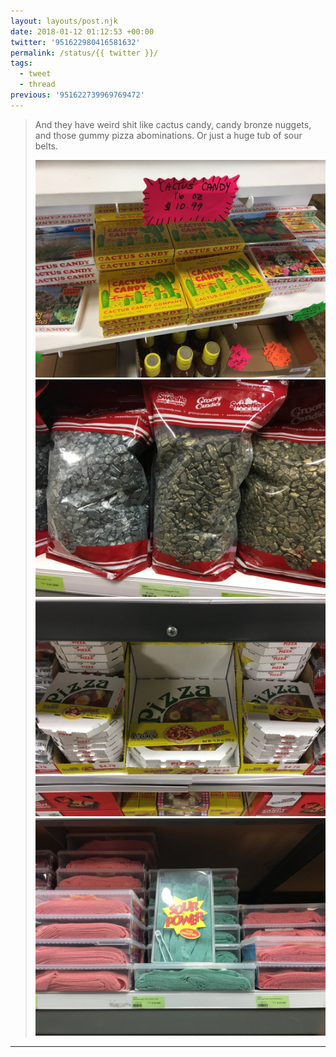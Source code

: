 ```yaml
---
layout: layouts/post.njk
date: 2018-01-12 01:12:53 +00:00
twitter: '951622980416581632'
permalink: /status/{{ twitter }}/
tags: 
  - tweet
  - thread
previous: '951622739969769472'
---
```


> And they have weird shit like cactus candy, candy bronze nuggets, and those gummy pizza abominations. Or just a huge tub of sour belts. 
> 
> ![cactus candy](/img/951622980416581632-DTTYB6oUMAAhnP5.jpg)
> ![candy that looks like chunks of bronze and gold](/img/951622980416581632-DTTYB-6U8AEzh_C.jpg)
> ![gummy pizzas](/img/951622980416581632-DTTYB5WVoAAVqpB.jpg)
> ![bulk sour belts](/img/951622980416581632-DTTYB9tU0AACWyF.jpg)

---
